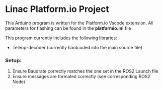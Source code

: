 # Linac Platform.io Project

This Arduino program is written for the Platform.io Vscode extension.
All parameters for flashing can be found in the **platformio.ini** file

This program currently includes the following libraries:
- Teleop-decoder (currently hardcoded into the main source file)

### Setup:
1. Ensure Baudrate correctly matches the one set in the ROS2 Launch file
2. Ensure messages are formated correctly (see corresponding ROS2 Node)